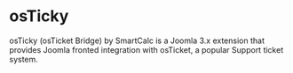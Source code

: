 # osTicky
osTicky (osTicket Bridge) by SmartCalc is a Joomla 3.x extension that provides Joomla fronted integration with osTicket, a popular Support ticket system.
